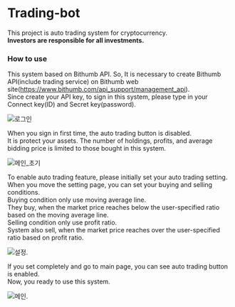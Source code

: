 # Trading-bot
This project is auto trading system for cryptocurrency.   
**Investors are responsible for all investments.**

### How to use
This system based on Bithumb API.
So, It is necessary to create Bithumb API(include trading service) on Bithumb web site(https://www.bithumb.com/api_support/management_api).   
Since create your API key, to sign in this system, please type in your Connect key(ID) and Secret key(password).

![로그인](https://user-images.githubusercontent.com/23163982/122660841-9002e680-d1bf-11eb-96c6-4e803cb2e40a.PNG)

When you sign in first time, the auto trading button is disabled.   
It is protect your assets. The number of holdings, profits, and average bidding price is limited to those bought in this system.

![메인_초기](https://user-images.githubusercontent.com/23163982/122661119-102a4b80-d1c2-11eb-9b4a-f19fef1874c2.png)

To enable auto trading feature, please initially set your auto trading setting.   
When you move the setting page, you can set your buying and selling conditions.   
Buying condition only use moving average line.   
They buy, when the market price reaches below the user-specified ratio based on the moving average line.   
Selling condition only use profit ratio.   
System also sell,  when the market price reaches over the user-specified ratio based on profit ratio.

![설정](https://user-images.githubusercontent.com/23163982/122661070-824e6080-d1c1-11eb-9053-8b75b3bf279f.PNG).

If you set completely and go to main page, you can see auto trading button is enabled.   
Now, you ready to use this system.

![메인](https://user-images.githubusercontent.com/23163982/122661279-706dbd00-d1c3-11eb-9ebf-9b07a91af73e.png).
